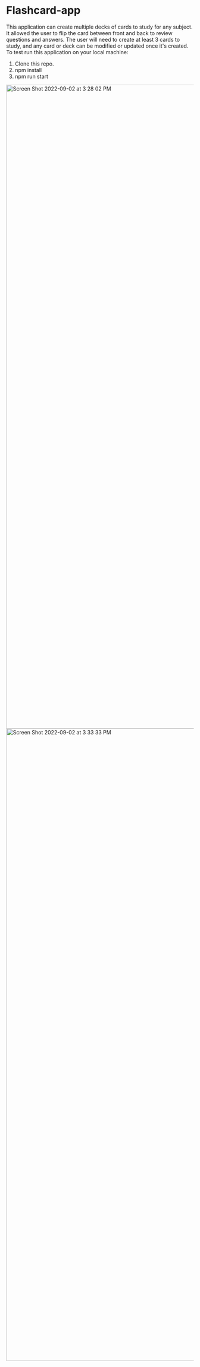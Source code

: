 # Flashcard-app
This application can create multiple decks of cards to study for any subject. It allowed the user to flip the card between front and back to review questions and answers. The user will need to create at least 3 cards to study, and any card or deck can be modified or updated once it's created. To test run this application on your local machine:

1. Clone this repo.
2. npm install
3. npm run start

<img width="1729" alt="Screen Shot 2022-09-02 at 3 28 02 PM" src="https://user-images.githubusercontent.com/100818662/188224278-d0fe5746-a507-4af5-a4d1-8ccb090babb6.png">



<img width="1699" alt="Screen Shot 2022-09-02 at 3 33 33 PM" src="https://user-images.githubusercontent.com/100818662/188224579-e48f9619-5b97-4e6f-99ca-20a9eda8f83b.png">
